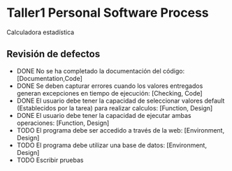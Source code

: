 # Taller1 Personal Software Process
Calculadora estadística

## Revisión de defectos

* DONE No se ha completado la documentación del código: [Documentation,Code]
* DONE Se deben capturar errores cuando los valores entregados generan excepciones en tiempo de ejecución: [Checking, Code]
* DONE El usuario debe tener la capacidad de seleccionar valores default (Establecidos por la tarea) para realizar calculos: [Function, Design]
* DONE El usuario debe tener la capacidad de ejecutar ambas operaciones: [Function, Design]
* TODO El programa debe ser accedido a través de la web: [Environment, Design]
* TODO El programa debe utilizar una base de datos: [Environment, Design]
* TODO Escribir pruebas
